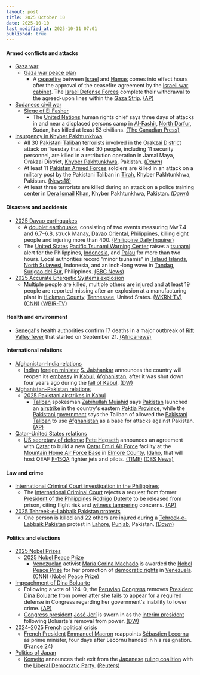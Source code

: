 ```yaml
---
layout: post
title: 2025 October 10
date: 2025-10-10
last_modified_at: 2025-10-11 07:01
published: true
---
```



#### Armed conflicts and attacks

* [Gaza war](https://en.wikipedia.org/wiki/Gaza_war "Gaza war")
  * [Gaza war peace plan](https://en.wikipedia.org/wiki/Gaza_war_peace_plan "Gaza war peace plan")
    * A [ceasefire](https://en.wikipedia.org/wiki/Ceasefire "Ceasefire") between [Israel](https://en.wikipedia.org/wiki/Israel "Israel") and [Hamas](https://en.wikipedia.org/wiki/Hamas "Hamas") comes into effect hours after the approval of the ceasefire agreement by the [Israeli war cabinet](https://en.wikipedia.org/wiki/Israeli_war_cabinet "Israeli war cabinet"). The [Israel Defense Forces](https://en.wikipedia.org/wiki/Israel_Defense_Forces "Israel Defense Forces") complete their withdrawal to the agreed-upon lines within the [Gaza Strip](https://en.wikipedia.org/wiki/Gaza_Strip "Gaza Strip"). [(AP)](https://apnews.com/article/gaza-shelling-ceasefire-israel-c832ff32cf332805ffb50bffa35e8220)
* [Sudanese civil war](https://en.wikipedia.org/wiki/Sudanese_civil_war_%282023%E2%80%93present%29 "Sudanese civil war (2023–present)")
  * [Siege of El Fasher](https://en.wikipedia.org/wiki/Siege_of_El_Fasher "Siege of El Fasher")
    * The [United Nations](https://en.wikipedia.org/wiki/United_Nations "United Nations") human rights chief says three days of attacks in and near a displaced persons camp in [Al-Fashir](https://en.wikipedia.org/wiki/Al-Fashir "Al-Fashir"), [North Darfur](https://en.wikipedia.org/wiki/North_Darfur "North Darfur"), Sudan, has killed at least 53 civilians. [(The Canadian Press)](https://www.msn.com/en-ca/news/world/un-says-53-civilians-killed-during-3-days-of-attacks-in-and-near-el-fasher-camp-in-western-sudan/ar-AA1OexG2?ocid=winp1taskbar&cvid=df82b738e7894928967ccd015a35836c&ei=44)
* [Insurgency in Khyber Pakhtunkhwa](https://en.wikipedia.org/wiki/Insurgency_in_Khyber_Pakhtunkhwa "Insurgency in Khyber Pakhtunkhwa")
  * All 30 [Pakistani Taliban](https://en.wikipedia.org/wiki/Pakistani_Taliban "Pakistani Taliban") terrorists involved in the [Orakzai District](https://en.wikipedia.org/wiki/Orakzai_District "Orakzai District") attack on Tuesday that killed 30 people, including 11 security personnel, are killed in a retribution operation in Jamal Maya, Orakzai District, [Khyber Pakhtunkhwa](https://en.wikipedia.org/wiki/Khyber_Pakhtunkhwa "Khyber Pakhtunkhwa"), Pakistan. [(*Dawn*)](https://www.dawn.com/news/1947870/30-terrorists-involved-in-orakzai-attack-on-security-personnel-killed-ispr)
  * At least 11 [Pakistan Armed Forces](https://en.wikipedia.org/wiki/Pakistan_Armed_Forces "Pakistan Armed Forces") soldiers are killed in an attack on a military post by the Pakistani Taliban in [Tirah](https://en.wikipedia.org/wiki/Tirah "Tirah"), Khyber Pakhtunkhwa, Pakistan. [(News18)](https://www.news18.com/world/at-least-11-pak-soldiers-killed-in-attack-by-pakistani-taliban-in-khyber-9627456.html)
  * At least three terrorists are killed during an attack on a police training center in [Dera Ismail Khan](https://en.wikipedia.org/wiki/Dera_Ismail_Khan "Dera Ismail Khan"), Khyber Pakhtunkhwa, Pakistan. [(*Dawn*)](https://www.dawn.com/news/1947923)

#### Disasters and accidents

* [2025 Davao earthquakes](https://en.wikipedia.org/wiki/2025_Davao_earthquakes "2025 Davao earthquakes")
  * A [doublet earthquake](https://en.wikipedia.org/wiki/Doublet_earthquake "Doublet earthquake"), consisting of two events measuring Mw 7.4 and 6.7–6.8, struck [Manay](https://en.wikipedia.org/wiki/Manay%2C_Davao_Oriental "Manay, Davao Oriental"), [Davao Oriental](https://en.wikipedia.org/wiki/Davao_Oriental "Davao Oriental"), [Philippines](https://en.wikipedia.org/wiki/Philippines "Philippines"), killing eight people and injuring more than 400. [(Philippine Daily Inquirer)](https://newsinfo.inquirer.net/2122889/at-least-8-dead-as-twin-strong-quakes-shake-mindanao-visayas)
  * The [United States](https://en.wikipedia.org/wiki/United_States "United States") [Pacific Tsunami Warning Center](https://en.wikipedia.org/wiki/Pacific_Tsunami_Warning_Center "Pacific Tsunami Warning Center") raises a [tsunami](https://en.wikipedia.org/wiki/Tsunami "Tsunami") alert for the Philippines, [Indonesia](https://en.wikipedia.org/wiki/Indonesia "Indonesia"), and [Palau](https://en.wikipedia.org/wiki/Palau "Palau") for more than two hours. Local authorities record "minor tsunamis" in [Talaud Islands](https://en.wikipedia.org/wiki/Talaud_Islands "Talaud Islands"), [North Sulawesi](https://en.wikipedia.org/wiki/North_Sulawesi "North Sulawesi"), Indonesia, and an inch-long wave in [Tandag](https://en.wikipedia.org/wiki/Tandag "Tandag"), [Surigao del Sur](https://en.wikipedia.org/wiki/Surigao_del_Sur "Surigao del Sur"), Philippines. [(BBC News)](https://www.bbc.com/news/live/c33r1dgnmnvt)
* [2025 Accurate Energetic Systems explosion](https://en.wikipedia.org/wiki/2025_Accurate_Energetic_Systems_explosion "2025 Accurate Energetic Systems explosion")
  * Multiple people are killed, multiple others are injured and at least 19 people are reported missing after an explosion at a manufacturing plant in [Hickman County](https://en.wikipedia.org/wiki/Hickman_County%2C_Tennessee "Hickman County, Tennessee"), [Tennessee](https://en.wikipedia.org/wiki/Tennessee "Tennessee"), United States. [(WKRN-TV)](https://www.wkrn.com/news/local-news/explosion-reported-at-hickman-county-facility/) [(CNN)](https://www.cnn.com/2025/10/10/us/hickman-county-explosion-tennessee) [(WBIR-TV)](https://www.wbir.com/article/news/state/middle-tennessee-hickman-county-explosion/51-391f73f7-0238-4caa-be6b-8414c2951bcf)

#### Health and environment

* [Senegal](https://en.wikipedia.org/wiki/Senegal "Senegal")'s health authorities confirm 17 deaths in a major outbreak of [Rift Valley fever](https://en.wikipedia.org/wiki/Rift_Valley_fever "Rift Valley fever") that started on September 21. [(Africanews)](https://www.msn.com/en-ca/health/other/senegal-reports-17-deaths-in-rare-rift-valley-fever-outbreak/ar-AA1Odh3K?ocid=winp1taskbar&cvid=3de78efa88934201d2d491d7d9023214&ei=6)

#### International relations

* [Afghanistan–India relations](https://en.wikipedia.org/wiki/Afghanistan%E2%80%93India_relations "Afghanistan–India relations")
  * [Indian](https://en.wikipedia.org/wiki/India "India") [foreign minister](https://en.wikipedia.org/wiki/Foreign_minister_of_India "Foreign minister of India") [S. Jaishankar](https://en.wikipedia.org/wiki/S._Jaishankar "S. Jaishankar") announces the country will reopen its [embassy](https://en.wikipedia.org/wiki/Diplomatic_missions_of_India "Diplomatic missions of India") in [Kabul](https://en.wikipedia.org/wiki/Kabul "Kabul"), [Afghanistan](https://en.wikipedia.org/wiki/Afghanistan "Afghanistan"), after it was shut down four years ago during the [fall of Kabul](https://en.wikipedia.org/wiki/Fall_of_Kabul_%282021%29 "Fall of Kabul (2021)"). [(DW)](https://www.dw.com/en/india-set-to-reopen-embassy-in-afghanistan/a-74301831)
* [Afghanistan–Pakistan relations](https://en.wikipedia.org/wiki/Afghanistan%E2%80%93Pakistan_relations "Afghanistan–Pakistan relations")
  * [2025 Pakistani airstrikes in Kabul](https://en.wikipedia.org/wiki/2025_Pakistani_airstrikes_in_Kabul "2025 Pakistani airstrikes in Kabul")
    * [Taliban](https://en.wikipedia.org/wiki/Taliban "Taliban") spokesman [Zabihullah Mujahid](https://en.wikipedia.org/wiki/Zabihullah_Mujahid "Zabihullah Mujahid") says [Pakistan](https://en.wikipedia.org/wiki/Pakistan "Pakistan") launched an [airstrike](https://en.wikipedia.org/wiki/Airstrike "Airstrike") in the country's eastern [Paktia Province](https://en.wikipedia.org/wiki/Paktia_Province "Paktia Province"), while the [Pakistani government](https://en.wikipedia.org/wiki/Pakistani_government "Pakistani government") says the Taliban of allowed the [Pakistani Taliban](https://en.wikipedia.org/wiki/Pakistani_Taliban "Pakistani Taliban") to use [Afghanistan](https://en.wikipedia.org/wiki/Afghanistan "Afghanistan") as a base for attacks against Pakistan. [(AP)](https://apnews.com/article/afghanistan-pakistan-kabul-blast-594e4bf0291d6895568070a871415933)
* [Qatar–United States relations](https://en.wikipedia.org/wiki/Qatar%E2%80%93United_States_relations "Qatar–United States relations")
  * [US secretary of defense](https://en.wikipedia.org/wiki/US_secretary_of_defense "US secretary of defense") [Pete Hegseth](https://en.wikipedia.org/wiki/Pete_Hegseth "Pete Hegseth") announces an agreement with [Qatar](https://en.wikipedia.org/wiki/Qatar "Qatar") to build a new [Qatar Emiri Air Force](https://en.wikipedia.org/wiki/Qatar_Emiri_Air_Force "Qatar Emiri Air Force") facility at the [Mountain Home Air Force Base](https://en.wikipedia.org/wiki/Mountain_Home_Air_Force_Base "Mountain Home Air Force Base") in [Elmore County](https://en.wikipedia.org/wiki/Elmore_County%2C_Idaho "Elmore County, Idaho"), [Idaho](https://en.wikipedia.org/wiki/Idaho "Idaho"), that will host QEAF [F-15QA](https://en.wikipedia.org/wiki/McDonnell_Douglas_F-15_Eagle "McDonnell Douglas F-15 Eagle") fighter jets and pilots. [(TIME)](https://time.com/7324968/qatar-idaho-air-force-facility-hegseth-trump/) [(CBS News)](https://www.cbsnews.com/news/hegseth-qatar-air-force-facility-us-base-idaho/)

#### Law and crime

* [International Criminal Court investigation in the Philippines](https://en.wikipedia.org/wiki/International_Criminal_Court_investigation_in_the_Philippines "International Criminal Court investigation in the Philippines")
  * The [International Criminal Court](https://en.wikipedia.org/wiki/International_Criminal_Court "International Criminal Court") rejects a request from former [President of the Philippines](https://en.wikipedia.org/wiki/President_of_the_Philippines "President of the Philippines") [Rodrigo Duterte](https://en.wikipedia.org/wiki/Rodrigo_Duterte "Rodrigo Duterte") to be released from prison, citing flight risk and [witness tampering](https://en.wikipedia.org/wiki/Witness_tampering "Witness tampering") concerns. [(AP)](https://apnews.com/article/rodrigo-duterte-icc-court-philippines-flight-risk-fd6d4cc0860a35e285acbaeabd792dd9)
* [2025 Tehreek-e-Labbaik Pakistan protests](https://en.wikipedia.org/wiki/2025_Tehreek-e-Labbaik_Pakistan_protests "2025 Tehreek-e-Labbaik Pakistan protests")
  * One person is killed and 22 others are injured during a [Tehreek-e-Labbaik Pakistan](https://en.wikipedia.org/wiki/Tehreek-e-Labbaik_Pakistan "Tehreek-e-Labbaik Pakistan") protest in [Lahore](https://en.wikipedia.org/wiki/Lahore "Lahore"), [Punjab](https://en.wikipedia.org/wiki/Punjab%2C_Pakistan "Punjab, Pakistan"), Pakistan. [(*Dawn*)](https://www.dawn.com/news/1947867/tlp-protesters-begin-march-in-lahore-clashes-with-police-reported)

#### Politics and elections

* [2025 Nobel Prizes](https://en.wikipedia.org/wiki/2025_Nobel_Prizes "2025 Nobel Prizes")
  * [2025 Nobel Peace Prize](https://en.wikipedia.org/wiki/2025_Nobel_Peace_Prize "2025 Nobel Peace Prize")
    * [Venezuelan](https://en.wikipedia.org/wiki/Venezuela "Venezuela") activist [María Corina Machado](https://en.wikipedia.org/wiki/Mar%C3%ADa_Corina_Machado "María Corina Machado") is awarded the [Nobel Peace Prize](https://en.wikipedia.org/wiki/Nobel_Peace_Prize "Nobel Peace Prize") for her promotion of [democratic rights](https://en.wikipedia.org/wiki/Civil_and_political_rights "Civil and political rights") in [Venezuela](https://en.wikipedia.org/wiki/Venezuela "Venezuela"). [(CNN)](https://edition.cnn.com/world/live-news/nobel-peace-prize-10-10-25) [(Nobel Peace Prize)](https://www.nobelpeaceprize.org/articles/nobels-fredspris-2025-1)
* [Impeachment of Dina Boluarte](https://en.wikipedia.org/wiki/Impeachment_of_Dina_Boluarte "Impeachment of Dina Boluarte")
  * Following a vote of 124–0, the [Peruvian](https://en.wikipedia.org/wiki/Peru "Peru") [Congress](https://en.wikipedia.org/wiki/Congress_of_the_Republic_of_Peru "Congress of the Republic of Peru") removes [President](https://en.wikipedia.org/wiki/President_of_Peru "President of Peru") [Dina Boluarte](https://en.wikipedia.org/wiki/Dina_Boluarte "Dina Boluarte") from power after she fails to appear for a required defense in Congress regarding her government's inability to lower crime. [(AP)](https://apnews.com/article/peru-president-boluarte-impeachment-crime-shooting-concert-d3bc438bdec704c0c2bd21ef981f95eb)
  * [Congress president](https://en.wikipedia.org/wiki/President_of_the_Congress_of_the_Republic_of_Peru "President of the Congress of the Republic of Peru") [José Jerí](https://en.wikipedia.org/wiki/Jos%C3%A9_Jer%C3%AD "José Jerí") is sworn in as the [interim president](https://en.wikipedia.org/wiki/Presidency_of_Jos%C3%A9_Jer%C3%AD "Presidency of José Jerí") following Boluarte's removal from power. [(DW)](https://www.dw.com/en/peru-lawmakers-remove-president-successor-vows-war-on-crime/a-74300885)
* [2024–2025 French political crisis](https://en.wikipedia.org/wiki/2024%E2%80%932025_French_political_crisis "2024–2025 French political crisis")
  * [French President](https://en.wikipedia.org/wiki/French_President "French President") [Emmanuel Macron](https://en.wikipedia.org/wiki/Emmanuel_Macron "Emmanuel Macron") reappoints [Sébastien Lecornu](https://en.wikipedia.org/wiki/S%C3%A9bastien_Lecornu "Sébastien Lecornu") as prime minister, four days after Lecornu handed in his resignation. [(France 24)](https://www.france24.com/en/france/20251010-live-macron-faces-decision-day-as-france-awaits-new-pm)
* [Politics of Japan](https://en.wikipedia.org/wiki/Politics_of_Japan "Politics of Japan")
  * [Komeito](https://en.wikipedia.org/wiki/Komeito "Komeito") announces their exit from the [Japanese](https://en.wikipedia.org/wiki/Japan "Japan") [ruling coalition](https://en.wikipedia.org/wiki/Liberal_Democratic_Party%E2%80%93Komeito_coalition "Liberal Democratic Party–Komeito coalition") with the [Liberal Democratic Party](https://en.wikipedia.org/wiki/Liberal_Democratic_Party_%28Japan%29 "Liberal Democratic Party (Japan)"). [(Reuters)](https://www.reuters.com/world/asia-pacific/japans-komeito-leave-ruling-coalition-with-ldp-under-takaichi-nhk-reports-2025-10-10/)
